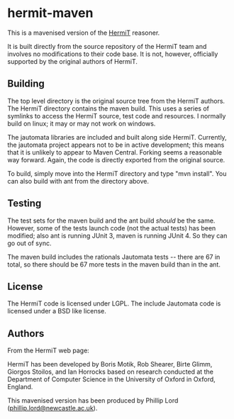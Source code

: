 hermit-maven
============

This is a mavenised version of the
[HermiT](http://hermit-reasoner.com/HermiT) reasoner.

It is built directly from the source repository of the HermiT team and
involves no modifications to their code base. It is not, however, officially
supported by the original authors of HermiT. 


Building
--------

The top level directory is the original source tree from the HermiT authors.
The HermiT directory contains the maven build. This uses a series of symlinks
to access the HermiT source, test code and resources. I normally build on
linux; it may or may not work on windows. 

The jautomata libraries are included and built along side HermiT. Currently,
the jautomata project appears not to be in active development; this means that
it is unlikely to appear to Maven Central. Forking seems a reasonable way
forward. Again, the code is directly exported from the original source. 

To build, simply move into the HermiT directory and type "mvn install". You
can also build with ant from the directory above. 

Testing
-------

The test sets for the maven build and the ant build *should* be the same. 
However, some of the tests launch code (not the actual tests) has been
modified; also ant is running JUnit 3, maven is running JUnit 4. So they can
go out of sync. 

The maven build includes the rationals Jautomata tests -- there are 67 in
total, so there should be 67 more tests in the maven build than in the ant. 

License
-------

The HermiT code is licensed under LGPL. The include Jautomata code is licensed
under a BSD like license. 


Authors
-------

From the HermiT web page:

HermiT has been developed by Boris Motik, Rob Shearer, Birte Glimm, Giorgos
Stoilos, and Ian Horrocks based on research conducted at the Department of
Computer Science in the University of Oxford in Oxford, England.

This mavenised version has been produced by Phillip Lord
(phillip.lord@newcastle.ac.uk).
